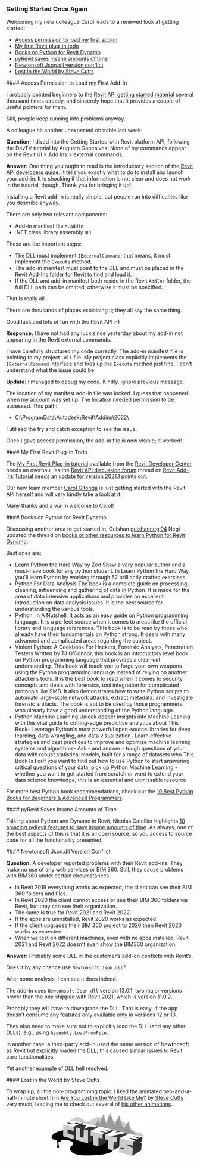 <head>
<meta http-equiv="Content-Type" content="text/html; charset=utf-8">
<link rel="stylesheet" type="text/css" href="bc.css">
<script src="https://cdn.rawgit.com/google/code-prettify/master/loader/run_prettify.js" type="text/javascript"></script>
</head>

<!---


- email exchange with carol
  
- Newtonsoft.Json.dll version conflict
  https://autodesk.slack.com/archives/C0SR6NAP8/p1641277768200900
  Naveen Kumar T Today at 07:29
  Stone Shi  4 hours ago

- python dynamo and you have the source code available for all
  10 AMAZING PYREVIT FEATURES TO SAVE INSANE AMOUNTS OF TIME
  January 15, 2020 Nicolas Catellier
  https://revitpure.com/blog/10-amazing-pyrevit-features-to-save-insane-amounts-of-time

- gulshannegi94 updated the thread on 
  Books or other sources to learn Python to be used in Revit Dynamo
  https://forums.autodesk.com/t5/revit-api-forum/books-or-other-sources-to-learn-python-to-be-used-in-revit/m-p/10913051

- Powerful: [Are You Lost in the World Like Me?](https://youtu.be/PJXCJOgPgZI),
  an animated two-and-a-half-minute short film by [Steve Cutts](https://www.stevecutts.com)

twitter:

 the #RevitAPI FormulaManager @AutodeskForge @AutodeskRevit #bim #DynamoBim #ForgeDevCon
 
&ndash; 
...

linkedin:

#bim #DynamoBim #ForgeDevCon #Revit #API #IFC #SDK #AI #VisualStudio #Autodesk #AEC #adsk

the [Revit API discussion forum](http://forums.autodesk.com/t5/revit-api-forum/bd-p/160) thread

<center>
<img src="img/" alt="" title="" width="600"/>
<p style="font-size: 80%; font-style:italic"></p>
</center>

-->

### Getting Started Once Again

Welcoming my new colleague Carol leads to a renewed look at getting started:

- [Access permission to load my first add-in](#2)
- [My first Revit plug-in todo](#3)
- [Books on Python for Revit Dynamo](#4)
- [pyRevit saves insane amounts of time](#5)
- [Newtonsoft Json.dll version conflict](#6)
- [Lost in the World by Steve Cutts](#7)

####<a name="2"></a> Access Permission to Load my First Add-In

I probably pointed beginners to
the [Revit API getting started material](https://thebuildingcoder.typepad.com/blog/about-the-author.html#2) several
thousand times already, and sincerely hope that it provides a couple of useful pointers for them.

Still, people keep running into problems anyway.

A colleague hit another unexpected obstable last week:

**Question:** I dived into the Getting Started with Revit platform API, following the DevTV tutorial by Augusto Goncalves.
None of my commands appear on the Revit UI &gt; Add Ins &gt; external commands. 

**Answer:** One thing you ought to read is the introductory section of
the [Revit API developers guide](https://help.autodesk.com/view/RVT/2022/ENU/?guid=Revit_API_Revit_API_Developers_Guide_html).
It tells you exactly what to do to install and launch your add-in.
It is shocking if that information is not clear and does not work in the tutorial, though.
Thank you for bringing it up!

Installing a Revit add-in is really simple, but people run into difficulties like you describe anyway.
  
There are only two relevant components:
 
- Add-in manifest file `*.addin`
- .NET class library assembly `DLL`
 
These are the important steps:
 
- The DLL must implement `IExternalCommand`; that means, it must implement the `Execute` method.
- The add-in manifest must point to the DLL and must be placed in the Revit Add-Ins folder for Revit to find and load it.
- If the DLL and add-in manifest both reside in the Revit `AddIns` folder, the full DLL path can be omitted; otherwise it must be specified.
 
That is really all.
 
There are thousands of places explaining it; they all say the same thing.
 
Good luck and lots of fun with the Revit API :-)

**Response:** I have not had any luck since yesterday about my add-in not appearing in the Revit external commands.

I have carefully structured my code correctly.
The add-in manifest file is pointing to my project `.dll` file.
My project class explicitly implements the `IExternalCommand` interface and fires up the `Execute` method just fine.
I don't understand what the issue could be.

**Update:** I managed to debug my code.
Kindly, ignore previous message. 

The location of my manifest add-in file was locked.
I guess that happened when my account was set up.
The location needed permission to be accessed.
This path: 

- C:\ProgramData\Autodesk\Revit\Addins\2022\

I utilised the try and catch exception to see the issue.

Once I gave access permission, the add-in file is now visible; it worked!

####<a name="3"></a> My First Revit Plug-in Todo

The [My First Revit Plug-in tutorial](https://knowledge.autodesk.com/search-result/caas/simplecontent/content/my-first-revit-plug-overview.html) available from
the [Revit Developer Center](https://www.autodesk.com/developer-network/platform-technologies/revit) needs
an overhaul, as 
the [Revit API discussion forum](http://forums.autodesk.com/t5/revit-api-forum/bd-p/160) thread
on [Revit Add-ins Tutorial needs an update for version 2021.1](https://forums.autodesk.com/t5/revit-api-forum/revit-add-ins-tutorial-needs-an-update-for-version-2021-1/td-p/10905890)
points out.

Our new team member [Carol Gitonga](https://forums.autodesk.com/t5/user/viewprofilepage/user-id/11981988) is
just getting started with the Revit API herself and will very kindly take a look at it.

Many thanks and a warm welcome to Carol!

####<a name="4"></a> Books on Python for Revit Dynamo

Discussing another area to get started in,
Gulshan [gulshannegi94](https://forums.autodesk.com/t5/user/viewprofilepage/user-id/11923128) Negi updated the thread
on [books or other resources to learn Python for Revit Dynamo](https://forums.autodesk.com/t5/revit-api-forum/books-or-other-sources-to-learn-python-to-be-used-in-revit/m-p/10913051):

Best ones are:

- Learn Python the Hard Way by Zed Shaw a very popular author and a must-have book for any python student. In Learn Python the Hard Way, you'll learn Python by working through 52 brilliantly crafted exercises
- Python For Data Analysis The book is a complete guide on processing, cleaning, influencing and gathering of data in Python. It is made for the area of data intensive applications and provides an excellent introduction on data analysis issues. It is the best source for understanding the various tools.
- Python, In A Nutshell, It acts as an easy guide on Python programming language. It is a perfect source when it comes to areas like the official library and language references. This book is to be read by those who already have their fundamentals on Python strong. It deals with many advanced and complicated areas regarding the subject.
- Violent Python: A Cookbook For Hackers, Forensic Analysts, Penetration Testers Written by TJ O’Connor, this book is an introductory level book on Python programming language that provides a clear-cut understanding. This book will teach you to forge your own weapons using the Python programming language instead of relying on another attacker’s tools. It is the best book to read when it comes to security concepts and deals with forensics, tool integration for complicated protocols like SMB. It also demonstrates how to write Python scripts to automate large-scale network attacks, extract metadata, and investigate forensic artifacts. The book is apt to be used by those programmers who already have a good understanding of the Python language.
- Python Machine Learning Unlock deeper insights into Machine Leaning with this vital guide to cutting-edge predictive analytics about This Book- Leverage Python's most powerful open-source libraries for deep learning, data wrangling, and data visualization- Learn effective strategies and best practices to improve and optimize machine learning systems and algorithms- Ask - and answer - tough questions of your data with robust statistical models, built for a range of datasets who This Book Is ForIf you want to find out how to use Python to start answering critical questions of your data, pick up Python Machine Learning - whether you want to get started from scratch or want to extend your data science knowledge, this is an essential and unmissable resource

For more best Python book recommendations, check out
the [10 Best Python Books for Beginners & Advanced Programmers](https://learndunia.com/best-python-books).

####<a name="5"></a> pyRevit Saves Insane Amounts of Time

Talking about Python and Dynamo in Revit, Nicolas Catellier highlights
[10 amazing pyRevit features to save insane amounts of time](https://revitpure.com/blog/10-amazing-pyrevit-features-to-save-insane-amounts-of-time).
As always, one of the best aspects of this is that it is all open source, so you access to source code for all the functionality presented.

####<a name="6"></a> Newtonsoft Json.dll Version Conflict

**Question:** A developer reported problems with their Revit add-ins.
They make no use of any web services or BIM 360.
Still, they cause problems with BIM360 under certain circumstances:

- In Revit 2019 everything works as expected, the client can see their BIM 360 folders and files.
- In Revit 2020 the client cannot access or see their BIM 360 folders via Revit, but they can see their organization.
- The same is true for Revit 2021 and Revit 2022.
- If the apps are uninstalled, Revit 2020 works as expected.
- If the client upgrades their BIM 360 project to 2020 then Revit 2020 works as expected.
- When we test on different machines, even with no apps installed, Revit 2021 and Revit 2022 doesn't even show the BIM360 organization.

**Answer:** Probably some DLL in the customer’s add-on conflicts with Revit’s.

Does it by any chance use `Newtonsoft.Json.dll`?

After some analysis, I can see it does indeed.

The add-in uses `Newtonsoft.Json.dll` version 13.0.1, two major versions newer than the one shipped with Revit 2021, which is version 11.0.2.

Probably they will have to downgrade the DLL.
That is easy, if the app doesn’t consume any features only available only in versions 12 or 13.

They also need to make sure not to explicitly load the DLL (and any other DLLs), e.g., using `Assembly.LoadFromFile`.

In another case, a third-party add-in used the same version of Newtonsoft as Revit but explicitly loaded the DLL; this caused similar issues to Revit core functionalities.

Yet another example of DLL hell resolved.

####<a name="7"></a> Lost in the World by Steve Cutts 

To wrap up, a little non-programming topic:
I liked the animated two-and-a-half-minute short film [Are You Lost in the World Like Me?](https://youtu.be/PJXCJOgPgZI)
by [Steve Cutts](https://www.stevecutts.com) very much,
leading me to check out several of [his other animations](https://www.stevecutts.com/animation.html).

<center>
<img src="img/stevecutts.png" alt="Steve Cutts" title="Steve Cutts" width="260"/> <!-- 519 -->
</center>
